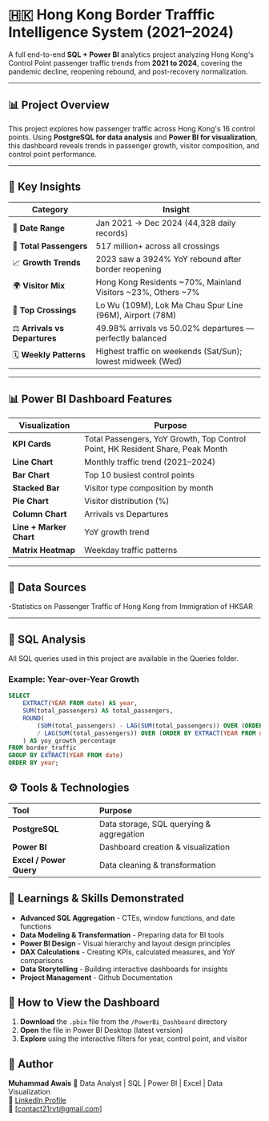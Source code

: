 # 🇭🇰 Hong Kong Border Trafffic Intelligence System (2021–2024)

A full end-to-end **SQL + Power BI** analytics project analyzing Hong Kong's Control Point passenger traffic trends from **2021 to 2024**, covering the pandemic decline, reopening rebound, and post-recovery normalization.

---

## 📊 Project Overview

This project explores how passenger traffic across Hong Kong's 16 control points.
Using **PostgreSQL for data analysis** and **Power BI for visualization**, this dashboard reveals trends in passenger growth, visitor composition, and control point performance.

---

## 🧠 Key Insights

| Category | Insight |
|----------|---------|
| 📅 **Date Range** | Jan 2021 → Dec 2024 (44,328 daily records) |
| 👥 **Total Passengers** | 517 million+ across all crossings |
| 📈 **Growth Trends** | 2023 saw a 3924% YoY rebound after border reopening |
| 🌍 **Visitor Mix** | Hong Kong Residents ~70%, Mainland Visitors ~23%, Others ~7% |
| 🚉 **Top Crossings** | Lo Wu (109M), Lok Ma Chau Spur Line (96M), Airport (78M) |
| ⚖️ **Arrivals vs Departures** | 49.98% arrivals vs 50.02% departures — perfectly balanced |
| 🗓️ **Weekly Patterns** | Highest traffic on weekends (Sat/Sun); lowest midweek (Wed) |

---

## 📊 Power BI Dashboard Features

| Visualization | Purpose |
|---------------|---------|
| **KPI Cards** | Total Passengers, YoY Growth, Top Control Point, HK Resident Share, Peak Month |
| **Line Chart** | Monthly traffic trend (2021–2024) |
| **Bar Chart** | Top 10 busiest control points |
| **Stacked Bar** | Visitor type composition by month |
| **Pie Chart** | Visitor distribution (%) |
| **Column Chart** | Arrivals vs Departures |
| **Line + Marker Chart** | YoY growth trend |
| **Matrix Heatmap** | Weekday traffic patterns |

---

## 🧩 Data Sources

-Statistics on Passenger Traffic of Hong Kong
from Immigration of HKSAR

---

## 🧮 SQL Analysis

All SQL queries used in this project are available in the Queries folder.

### Example: Year-over-Year Growth
```sql
SELECT
    EXTRACT(YEAR FROM date) AS year,
    SUM(total_passengers) AS total_passengers,
    ROUND(
        (SUM(total_passengers) - LAG(SUM(total_passengers)) OVER (ORDER BY EXTRACT(YEAR FROM date))) 
        / LAG(SUM(total_passengers)) OVER (ORDER BY EXTRACT(YEAR FROM date)) * 100, 2
    ) AS yoy_growth_percentage
FROM border_traffic
GROUP BY EXTRACT(YEAR FROM date)
ORDER BY year;
```

## ⚙️ Tools & Technologies

| Tool | Purpose |
| :--- | :--- |
| **PostgreSQL** | Data storage, SQL querying & aggregation |
| **Power BI** | Dashboard creation & visualization |
| **Excel / Power Query** | Data cleaning & transformation |

## 🧠 Learnings & Skills Demonstrated

- **Advanced SQL Aggregation** - CTEs, window functions, and date functions
- **Data Modeling & Transformation** - Preparing data for BI tools
- **Power BI Design** - Visual hierarchy and layout design principles
- **DAX Calculations** - Creating KPIs, calculated measures, and YoY comparisons
- **Data Storytelling** - Building interactive dashboards for insights
- **Project Management** - Github Documentation

## 🚀 How to View the Dashboard

1. **Download** the `.pbix` file from the `/PowerBi_Dashboard` directory
2. **Open** the file in Power BI Desktop (latest version)
3. **Explore** using the interactive filters for year, control point, and visitor 

## 🧾 Author

**Muhammad Awais** 
📍 Data Analyst | SQL | Power BI | Excel | Data Visualization  
🔗 [LinkedIn Profile](https://www.linkedin.com/in/muhammad-awais-40785b346/)  
📧 [contact21rvt@gmail.com]
